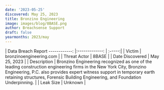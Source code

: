 ```yaml
---
date: '2023-05-25'
discovered: May 25, 2023
title: Bronzino Engineering
image: images/blog/8BASE.png
author: Breachsense Support
draft: false
yearmonths: 2023/may
---
```



| Data Breach Report
------------:     |:-------------:    | :-----:|
| Victim      | bronzinoengineering.com      | 
| Threat Actor      | 8BASE      | 
| Date Discovered      | May 25, 2023      | 
| Description      | Bronzino Engineering recognized as one of the leading construction engineering firms in the New York City, Bronzino Engineering, P.C. also provides expert witness support in temporary earth retaining structures, Forensic Building Engineering, and Foundation Underpinning.      | 
| Leak Size      | Unknown      | 

